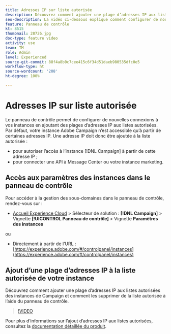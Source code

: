 ```yaml
---
title: Adresses IP sur liste autorisée
description: Découvrez comment ajouter une plage d’adresses IP aux listes autorisées des instances de Campaign et comment les supprimer de la liste autorisée à l’aide du panneau de contrôle.
seo-description: La vidéo ci-dessous explique comment configurer de nouvelles connexions à vos instances en ajoutant des plages d’adresses IP aux listes autorisées.
feature: Panneau de contrôle
kt: 8515
thumbnail: 28726.jpg
doc-type: feature video
activity: use
team: TM
role: Admin
level: Experienced
source-git-commit: 88f4a8b0c7cee415c6f34d51daeb980535dfc0e5
workflow-type: ht
source-wordcount: '208'
ht-degree: 100%

---
```


# Adresses IP sur liste autorisée

Le panneau de contrôle permet de configurer de nouvelles connexions à vos instances en ajoutant des plages d’adresses IP aux listes autorisées. Par défaut, votre instance Adobe Campaign n’est accessible qu’à partir de certaines adresses IP. Une adresse IP doit donc être ajoutée à la liste autorisée :

* pour autoriser l’accès à l’instance [!DNL Campaign] à partir de cette adresse IP ;
* pour connecter une API à Message Center ou votre instance marketing.

## Accès aux paramètres des instances dans le panneau de contrôle

Pour accéder à la gestion des sous-domaines dans le panneau de contrôle, rendez-vous sur :

* [Accueil Experience Cloud](https://experience.adobe.com/#/home) > Sélecteur de solution : **[!DNL Campaign]** > Vignette **[!UICONTROL Panneau de contrôle]** > Vignette **Paramètres des instances**

ou
* Directement à partir de l’URL : [https://experience.adobe.com/#/controlpanel/instances](https://experience.adobe.com/#/controlpanel/instances)

## Ajout d’une plage d’adresses IP à la liste autorisée de votre instance

Découvrez comment ajouter une plage d’adresses IP aux listes autorisées des instances de Campaign et comment les supprimer de la liste autorisée à l’aide du panneau de contrôle.

>[!VIDEO](https://video.tv.adobe.com/v/28726?quality=12)

Pour plus d’informations sur l’ajout d’adresses IP aux listes autorisées, consultez la [documentation détaillée du produit](https://experienceleague.adobe.com/docs/control-panel/using/sftp-management/ip-range-allow-listing.html?lang=fr).
